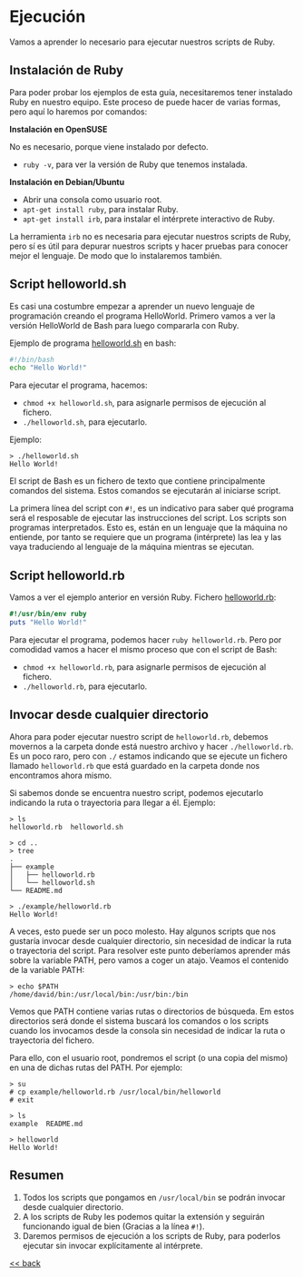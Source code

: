 
# Ejecución

Vamos a aprender lo necesario para ejecutar nuestros scripts de Ruby.

## Instalación de Ruby

Para poder probar los ejemplos de esta guía, necesitaremos tener instalado Ruby en nuestro equipo. Este proceso de puede hacer de varias formas, pero aquí lo haremos por comandos:

**Instalación en OpenSUSE**

No es necesario, porque viene instalado por defecto.
* `ruby -v`, para ver la versión de Ruby que tenemos instalada.

**Instalación en Debian/Ubuntu**

* Abrir una consola como usuario root.
* `apt-get install ruby`, para instalar Ruby.
* `apt-get install irb`, para instalar el intérprete interactivo de Ruby.

La herramienta `irb` no es necesaria para ejecutar nuestros scripts de Ruby, pero sí es útil para depurar nuestros scripts y hacer pruebas para conocer mejor el lenguaje. De modo que lo instalaremos también.

## Script helloworld.sh

Es casi una costumbre empezar a aprender un nuevo lenguaje de programación creando el programa HelloWorld. Primero vamos a ver la versión HelloWorld de Bash para luego compararla con Ruby.

Ejemplo de programa [helloworld.sh](example/helloworld.sh) en bash:
```bash
#!/bin/bash
echo "Hello World!"
```

Para ejecutar el programa, hacemos:
* `chmod +x helloworld.sh`, para asignarle permisos de ejecución al fichero.
* `./helloworld.sh`, para ejecutarlo.

Ejemplo:
```
> ./helloworld.sh
Hello World!
```

El script de Bash es un fichero de texto que contiene principalmente comandos del sistema. Estos comandos se ejecutarán al iniciarse script.

La primera línea del script con `#!`, es un indicativo para saber qué programa será el resposable de ejecutar las instrucciones del script. Los scripts son programas interpretados. Esto es, están en un lenguaje que la máquina no entiende, por tanto se requiere que un programa (intérprete) las lea y las vaya traduciendo al lenguaje de la máquina mientras se ejecutan.

## Script helloworld.rb

Vamos a ver el ejemplo anterior en versión Ruby. Fichero [helloworld.rb](example/helloworld.rb):
```ruby
#!/usr/bin/env ruby
puts "Hello World!"
```

Para ejecutar el programa, podemos hacer `ruby helloworld.rb`. Pero por comodidad vamos a hacer el mismo proceso que con el script de Bash:
* `chmod +x helloworld.rb`, para asignarle permisos de ejecución al fichero.
* `./helloworld.rb`, para ejecutarlo.

## Invocar desde cualquier directorio

Ahora para poder ejecutar nuestro script de `helloworld.rb`, debemos movernos a la carpeta donde está nuestro archivo y hacer `./helloworld.rb`. Es un poco raro, pero con `./` estamos indicando que se ejecute un fichero llamado `helloworld.rb` que está guardado en la carpeta donde nos encontramos ahora mismo.

Si sabemos donde se encuentra nuestro script, podemos ejecutarlo indicando la ruta o trayectoria para llegar a él. Ejemplo:
```
> ls
helloworld.rb  helloworld.sh

> cd ..
> tree
.
├── example
│   ├── helloworld.rb
│   └── helloworld.sh
└── README.md

> ./example/helloworld.rb
Hello World!

```

A veces, esto puede ser un poco molesto. Hay algunos scripts que nos gustaría invocar desde cualquier directorio, sin necesidad de indicar la ruta o trayectoria del script. Para resolver este punto deberíamos aprender más sobre la variable PATH, pero vamos a coger un atajo. Veamos el contenido de la variable PATH:

```
> echo $PATH
/home/david/bin:/usr/local/bin:/usr/bin:/bin
```

Vemos que PATH contiene varias rutas o directorios de búsqueda. Em estos directorios será donde el sistema buscará los comandos o los scripts cuando los invocamos desde la consola sin necesidad de indicar la ruta o trayectoria del fichero.

Para ello, con el usuario root, pondremos el script (o una copia del mismo) en una de dichas rutas del PATH. Por ejemplo:

```
> su
# cp example/helloworld.rb /usr/local/bin/helloworld
# exit

> ls
example  README.md

> helloworld
Hello World!
```

## Resumen

1. Todos los scripts que pongamos en `/usr/local/bin` se podrán invocar desde cualquier directorio.
2. A los scripts de Ruby les podemos quitar la extensión y seguirán funcionando igual de bien (Gracias a la línea `#!`).
3. Daremos permisos de ejecución a los scripts de Ruby, para poderlos ejecutar sin invocar explícitamente al intérprete.

[<< back](../README.md)

